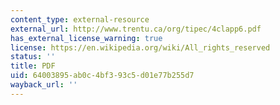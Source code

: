```yaml
---
content_type: external-resource
external_url: http://www.trentu.ca/org/tipec/4clapp6.pdf
has_external_license_warning: true
license: https://en.wikipedia.org/wiki/All_rights_reserved
status: ''
title: PDF
uid: 64003895-ab0c-4bf3-93c5-d01e77b255d7
wayback_url: ''
---
```


